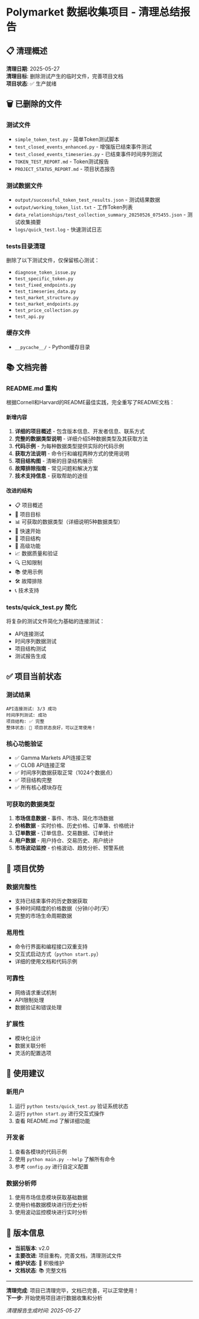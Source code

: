 # Polymarket 数据收集项目 - 清理总结报告

## 📋 清理概述

**清理日期**: 2025-05-27  
**清理目标**: 删除测试产生的临时文件，完善项目文档  
**项目状态**: ✅ 生产就绪

## 🗑️ 已删除的文件

### 测试文件
- `simple_token_test.py` - 简单Token测试脚本
- `test_closed_events_enhanced.py` - 增强版已结束事件测试
- `test_closed_events_timeseries.py` - 已结束事件时间序列测试
- `TOKEN_TEST_REPORT.md` - Token测试报告
- `PROJECT_STATUS_REPORT.md` - 项目状态报告

### 测试数据文件
- `output/successful_token_test_results.json` - 测试结果数据
- `output/working_token_list.txt` - 工作Token列表
- `data_relationships/test_collection_summary_20250526_075455.json` - 测试收集摘要
- `logs/quick_test.log` - 快速测试日志

### tests目录清理
删除了以下测试文件，仅保留核心测试：
- `diagnose_token_issue.py`
- `test_specific_token.py`
- `test_fixed_endpoints.py`
- `test_timeseries_data.py`
- `test_market_structure.py`
- `test_market_endpoints.py`
- `test_price_collection.py`
- `test_api.py`

### 缓存文件
- `__pycache__/` - Python缓存目录

## 📚 文档完善

### README.md 重构
根据Cornell和Harvard的README最佳实践，完全重写了README文档：

#### 新增内容
1. **详细的项目概述** - 包含版本信息、开发者信息、联系方式
2. **完整的数据类型说明** - 详细介绍5种数据类型及其获取方法
3. **代码示例** - 为每种数据类型提供实际的代码示例
4. **获取方法说明** - 命令行和编程两种方式的使用说明
5. **项目结构图** - 清晰的目录结构展示
6. **故障排除指南** - 常见问题和解决方案
7. **技术支持信息** - 获取帮助的途径

#### 改进的结构
- 📋 项目概述
- 🎯 项目目标  
- 📊 可获取的数据类型（详细说明5种数据类型）
- 🚀 快速开始
- 📁 项目结构
- 🔧 高级功能
- 📈 数据质量和验证
- 🔍 已知限制
- 📚 使用示例
- 🛠️ 故障排除
- 📞 技术支持

### tests/quick_test.py 简化
将复杂的测试文件简化为基础的连接测试：
- API连接测试
- 时间序列数据测试
- 项目结构测试
- 测试报告生成

## ✅ 项目当前状态

### 测试结果
```
API连接测试: 3/3 成功
时间序列测试: 成功
项目结构: ✅ 完整
整体状态: 🎉 项目状态良好，可以正常使用！
```

### 核心功能验证
- ✅ Gamma Markets API连接正常
- ✅ CLOB API连接正常
- ✅ 时间序列数据获取正常（1024个数据点）
- ✅ 项目结构完整
- ✅ 所有核心模块存在

### 可获取的数据类型
1. **市场信息数据** - 事件、市场、简化市场数据
2. **价格数据** - 实时价格、历史价格、订单簿、价格统计
3. **订单数据** - 订单信息、交易数据、订单统计
4. **用户数据** - 用户持仓、交易历史、用户统计
5. **市场波动监控** - 价格波动、趋势分析、预警系统

## 🎯 项目优势

### 数据完整性
- 支持已结束事件的历史数据获取
- 多种时间精度的价格数据（分钟/小时/天）
- 完整的市场生命周期数据

### 易用性
- 命令行界面和编程接口双重支持
- 交互式启动方式（`python start.py`）
- 详细的使用文档和代码示例

### 可靠性
- 网络请求重试机制
- API限制处理
- 数据验证和错误处理

### 扩展性
- 模块化设计
- 数据关联分析
- 灵活的配置选项

## 📝 使用建议

### 新用户
1. 运行 `python tests/quick_test.py` 验证系统状态
2. 运行 `python start.py` 进行交互式操作
3. 查看 README.md 了解详细功能

### 开发者
1. 查看各模块的代码示例
2. 使用 `python main.py --help` 了解所有命令
3. 参考 `config.py` 进行自定义配置

### 数据分析师
1. 使用市场信息模块获取基础数据
2. 使用价格数据模块进行历史分析
3. 使用波动监控模块进行实时分析

## 🔄 版本信息

- **当前版本**: v2.0
- **主要改进**: 项目重构，完善文档，清理测试文件
- **维护状态**: 🔄 积极维护
- **文档状态**: 📚 完整文档

---

**清理完成**: 项目已清理完毕，文档已完善，可以正常使用！  
**下一步**: 开始使用项目进行数据收集和分析

*清理报告生成时间: 2025-05-27* 